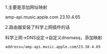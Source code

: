 
1.主要是添加网址映射

amp-api.music.apple.com 23.10.4.65

2.路由器安装了科学上网插件的话

科学上网->DNS设定->自定义dnsmasq，添加映射

```
address=/amp-api.music.apple.com/23.10.4.65
```